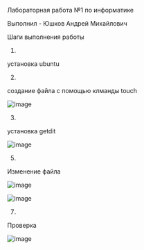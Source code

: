 Лабораторная работа №1 по информатике

Выполнил - Юшков Андрей Михайлович


Шаги выполнения работы 

1)

установка ubuntu

2)

создание файла с помощью клманды touch

![image](https://github.com/user-attachments/assets/3e44f24d-deda-45c2-8f55-56373aa7ca1e)

3)

установка getdit

![image](https://github.com/user-attachments/assets/618b45df-d86e-467f-95af-80f692b28d48)

5)

Изменение файла

![image](https://github.com/user-attachments/assets/92a8e829-90a8-49e7-a8f9-b61b63bc85aa)

![image](https://github.com/user-attachments/assets/75b80169-ff1e-4a77-a2b4-f2f83cacb9ab)

7)

Проверка

![image](https://github.com/user-attachments/assets/53200461-d16b-44dd-bcaa-630fac5edf65)


